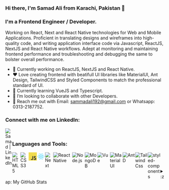 ### Hi there, I'm Samad Ali from Karachi, Pakistan 👋

### I'm a Frontend Engineer / Developer.

Working on React, Next and React Native technologies for Web and Mobile Applications. Proficient in translating designs and wireframes into high-quality code, and writing application interface code via Javascript, ReactJS, NextJS and React Native workflows. Adept at monitoring and maintaining frontend performance and troubleshooting and debugging the same to bolster overall performance.

- 🔭 Currently working on ReactJS, NextJS and React Native.
- ❤️ Love creating frontend with beatifull UI libraries like MaterialUI, Ant Design, TailwindCSS    and Styled Components to match the professional standard of UI. 
- 🌱 Currently learning VueJS and Typescript.
- 👯 I’m looking to collaborate with other Developers.
- 💬 Reach me out with Email: sammadali192@gmail.com or Whatsapp: 0313-2187752.

### Connect with me on LinkedIn:

[<img align="left" alt="Samad | LinkedIn" width="22px" src="https://www.iconninja.com/files/313/348/1009/linked-in-linkedin-icon.svg" />][linkedin]

<br />

### Languages and Tools:

<img align="left" alt="HTML5" width="26px" src="https://upload.wikimedia.org/wikipedia/commons/thumb/6/61/HTML5_logo_and_wordmark.svg/512px-HTML5_logo_and_wordmark.svg.png" />
<img align="left" alt="CSS3" width="26px" src="https://e7.pngegg.com/pngimages/188/673/png-clipart-cascading-style-sheets-css3-bootstrap-valid-blue-angle.png" />
<img align="left" alt="JavaScript" width="26px" src="https://raw.githubusercontent.com/github/explore/80688e429a7d4ef2fca1e82350fe8e3517d3494d/topics/javascript/javascript.png" />
<img align="left" alt="React" width="26px" src="https://raw.githubusercontent.com/github/explore/80688e429a7d4ef2fca1e82350fe8e3517d3494d/topics/react/react.png" />
<img align="left" alt="Next" width="26px" src="https://images.ctfassets.net/23aumh6u8s0i/c04wENP3FnbevwdWzrePs/1e2739fa6d0aa5192cf89599e009da4e/nextjs" />
<img align="left" alt="React Native" width="60px" src="https://miro.medium.com/max/1000/1*ub1DguhAtkCLvhUGuVGr6w.png" />
<img align="left" alt="Node.js" width="40px" src="https://cdn.freebiesupply.com/logos/thumbs/2x/nodejs-1-logo.png" />
<img align="left" alt="MongoDB" width="40px" src="https://mpng.subpng.com/20190111/thz/kisspng-mongodb-logo-database-nosql-postgresql-how-to-create-an-outstanding-tech-stack-clickup-bl-5c391bdf9cff48.4731136215472465596431.jpg" />
<img align="left" alt="Vue" width="40px" src="https://banner2.cleanpng.com/20180718/cbh/kisspng-vue-js-javascript-library-angularjs-react-vue-js-5b4ebe1bc45884.1915769815318871318042.jpg" />
<img align="left" alt="MaterialUI" width="40px" src="https://cdn.filestackcontent.com/5yjLJYBrQ6EHpN9dK0ak" />
<img align="left" alt="AntD" width="40px" src="https://gw.alipayobjects.com/zos/rmsportal/KDpgvguMpGfqaHPjicRK.svg" />
<img align="left" alt="TailwindCss" width="40px" src="https://miro.medium.com/max/800/1*mUISLg4ghf6QYT_f1-cnlg.png" />
<img align="left" alt="styled-components" width="40px" src="https://styled-components.com/atom.png" />

<br />
<br />
<br/>
<details>
  
  <summary>:zap: My GitHub Stats</summary>

  [![Samad's GitHub stats](https://github-readme-stats.vercel.app/api?username=samadali1&theme=radical&count_private=true)](https://github.com/anuraghazra/github-readme-stats)

</details>

[linkedin]: https://www.linkedin.com/in/samad-ali-79387a198/
